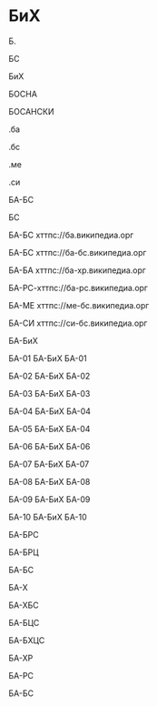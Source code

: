 # БиХ

Б.

БС

БиХ

БОСНА

БОСАНСКИ

.ба

.бс

.ме

.си

БА-БС

БС

БА-БС хттпс://ба.википедиа.орг

БА-БС хттпс://ба-бс.википедиа.орг

БА-БА хттпс://ба-хр.википедиа.орг

БА-РС-хттпс://ба-рс.википедиа.орг

БА-МЕ хттпс://ме-бс.википедиа.орг

БА-СИ хттпс://си-бс.википедиа.орг

БА-БиХ

БА-01 БА-БиХ БА-01

БА-02 БА-БиХ БА-02

БА-03 БА-БиХ БА-03

БА-04 БА-БиХ БА-04

БА-05 БА-БиХ БА-04

БА-06 БА-БиХ БА-06

БА-07 БА-БиХ БА-07

БА-08 БА-БиХ БА-08

БА-09 БА-БиХ БА-09

БА-10 БА-БиХ БА-10

БА-БРС

БА-БРЦ

БА-БС

БА-Х

БА-ХБС

БА-БЦС

БА-БХЦС

БА-ХР

БА-РС

БА-БС
